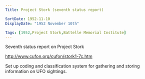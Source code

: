 ```yaml
---
Title: Project Stork (seventh status report)

SortDate: 1952-11-10
DisplayDate: "1952 November 10th"

Tags: [1952,Project Stork,Battelle Memorial Institute]
---
```


Seventh status report on Project Stork

http://www.cufon.org/cufon/stork1-7c.htm

Set up coding and classification system for gathering and storing information on UFO sightings.
